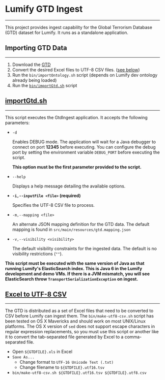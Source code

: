 # Lumify GTD Ingest
---

This project provides ingest capability for the Global Terrorism Database (GTD) dataset for Lumify. It runs as
a standalone application.


## Importing GTD Data
---

1.  Download the [GTD](http://www.start.umd.edu/gtd/)
1.  Convert the desired Excel files to UTF-8 CSV files.  ([see below](#excelToUtf8))
1.	Run the `bin/importOntology.sh` script (depends on Lumify dev ontology already being loaded)
1.  Run the [`bin/importGtd.sh`](#importGtd) script


## [importGtd.sh](id:importGtd)
---

This script executes the GtdIngest application.  It accepts the following parameters:

*	`-d`

	Enables DEBUG mode.  The application will wait for a Java debugger to connect on
	port **12345** before executing.  You can configure the debug port by setting the
	environment variable `DEBUG_PORT` before executing the script.

	**This option must be the first parameter provided to the script.**

*	`--help`

	Displays a help message detailing the available options.

*	**`-i,--inputFile <file>` (required)**

	Specifies the UTF-8 CSV file to process.

*	`-m,--mapping <file>`

	An alternate JSON mapping definition for the GTD data. The default mapping is
	found in `src/main/resources/gtd.mapping.json`

*	`-v,--visibility <visibility>`

	The default visibility constraints for the ingested data. The default is no
	visibility restrictions (`""`).

**This script must be executed with the same version of Java as that running Lumify's ElasticSearch index.
This is Java 6 in the Lumify development and demo VMs. If there is a JVM mismatch, you will see ElasticSearch throw `TransportSerializationException` on ingest.**


## [Excel to UTF-8 CSV](id:excelToUtf8)
---

The GTD is distributed as a set of Excel files that need to be converted to CSV before Lumify can ingest them. The
`bin/make-utf8-csv.sh` script has been tested on OS X Mavericks and should work on most UNIX/Linux platforms. The
OS X version of `sed` does not support escape characters in regular expression replacements, so you must use this
script or another like it to convert the tab-separated file generated by Excel to a comma-separated file.

*	Open `${GTDFILE}.xls` in Excel
*	`Save As...`
	*	Change format to `UTF-16 Unicode Text (.txt)`
	*	Change filename to `${GTDFILE}.utf16.tsv`
*	`bin/make-utf8-csv.sh ${GTDFILE}.utf16.tsv ${GTDFILE}.utf8.csv`
